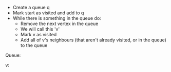 * Create a queue q
* Mark start as visited and add to q
* While there is something in the queue do:
  * Remove the next vertex in the queue
  * We will call this 'v'
  * Mark v as visited
  * Add all of v's neighbours (that aren't already visited, or in the queue) to the queue


Queue:    


v:
